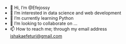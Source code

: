 - 👋 Hi, I’m @Efejossy
- 👀 I’m interested in data science and web development
- 🌱 I’m currently learning Python
- 💞️ I’m looking to collaborate on ...
- 📫 How to reach me; through my email address ishakaefeturi@gmail.com

<!---
Efejossy/Efejossy is a ✨ special ✨ repository because its `README.md` (this file) appears on your GitHub profile.
You can click the Preview link to take a look at your changes.
--->
